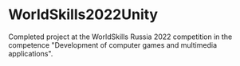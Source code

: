# WorldSkills2022Unity

Completed project at the WorldSkills Russia 2022 competition in the competence "Development of computer games and multimedia applications".
